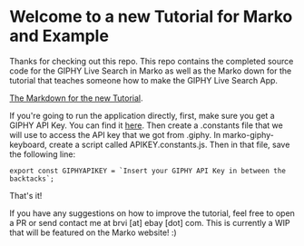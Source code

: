 # Welcome to a new Tutorial for Marko and Example 

Thanks for checking out this repo. This repo contains the completed source code for the GIPHY Live Search in Marko as well as the Marko down for the tutorial that teaches someone how to make the GIPHY Live Search App. 

[The Markdown for the new Tutorial](https://github.com/bvi1994/marko-keyboard-example/blob/master/tutorial.md). 

If you're going to run the application directly, first, make sure you get a GIPHY API Key. You can find it 
[here](https://developers.giphy.com/docs/api/#quick-start-guide). Then create a .constants file that we will use to access the API key that we got from .giphy. In marko-giphy-keyboard, create a script called APIKEY.constants.js. Then in that file, save the following line:

```export const GIPHYAPIKEY = `Insert your GIPHY API Key in between the backtacks`;```

That's it! 

If you have any suggestions on how to improve the tutorial, feel free to open a PR or send contact me at brvi [at] ebay [dot] com. This is currently a WIP that will be featured on the Marko website! :) 
